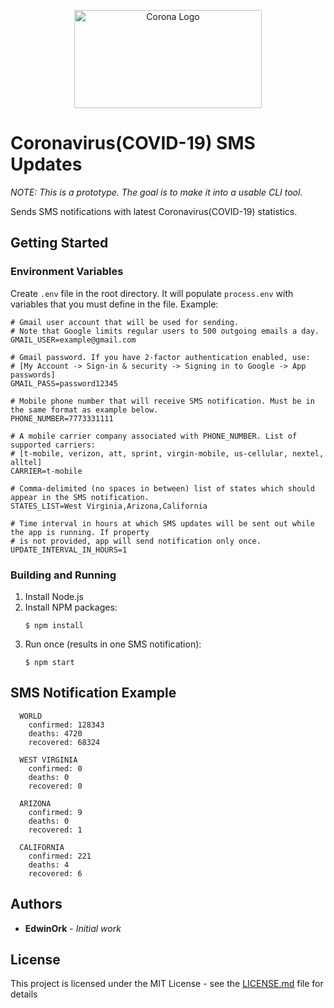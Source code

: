 <p style="text-align:center">
  <img src="https://imageog.flaticon.com/icons/png/512/30/30992.png?size=1200x630f&pad=10,10,10,10&ext=png&bg=FFFFFFFF" alt="Corona Logo" width="300" height="157">
</p>

# Coronavirus(COVID-19) SMS Updates

_NOTE: This is a prototype. The goal is to make it into a usable CLI tool._

Sends SMS notifications with latest Coronavirus(COVID-19) statistics.

## Getting Started

### Environment Variables

Create `.env` file in the root directory. It will populate `process.env` with variables that you must define in the file. Example:
```shell script
# Gmail user account that will be used for sending.
# Note that Google limits regular users to 500 outgoing emails a day.
GMAIL_USER=example@gmail.com

# Gmail password. If you have 2-factor authentication enabled, use:
# [My Account -> Sign-in & security -> Signing in to Google -> App passwords]
GMAIL_PASS=password12345

# Mobile phone number that will receive SMS notification. Must be in the same format as example below.
PHONE_NUMBER=7773331111

# A mobile carrier company associated with PHONE_NUMBER. List of supported carriers:
# [t-mobile, verizon, att, sprint, virgin-mobile, us-cellular, nextel, alltel]
CARRIER=t-mobile

# Comma-delimited (no spaces in between) list of states which should appear in the SMS notification.
STATES_LIST=West Virginia,Arizona,California

# Time interval in hours at which SMS updates will be sent out while the app is running. If property
# is not provided, app will send notification only once.
UPDATE_INTERVAL_IN_HOURS=1
```

### Building and Running

1. Install Node.js
2. Install NPM packages:
    ```shell script
    $ npm install
    ```
3. Run once (results in one SMS notification):
    ```shell script
    $ npm start
    ```

## SMS Notification Example

```text
  WORLD
    confirmed: 128343
    deaths: 4720
    recovered: 68324

  WEST VIRGINIA
    confirmed: 0
    deaths: 0
    recovered: 0

  ARIZONA
    confirmed: 9
    deaths: 0
    recovered: 1

  CALIFORNIA
    confirmed: 221
    deaths: 4
    recovered: 6

```
## Authors

* **EdwinOrk** - *Initial work*

## License

This project is licensed under the MIT License - see the [LICENSE.md](LICENSE.md) file for details

